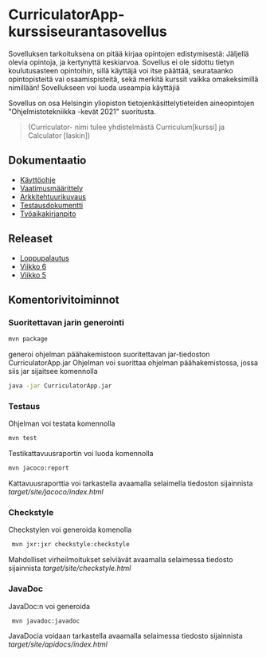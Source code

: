 # CurriculatorApp- kurssiseurantasovellus

Sovelluksen tarkoituksena on pitää kirjaa opintojen edistymisestä:
Jäljellä olevia opintoja, ja kertynyttä keskiarvoa.
Sovellus ei ole sidottu tietyn koulutusasteen opintoihin, sillä käyttäjä voi itse päättää, seurataanko
opintopisteitä vai osaamispisteitä, sekä merkitä kurssit vaikka omakeksimillä nimillään!
Sovellukseen voi luoda useampia käyttäjiä

Sovellus on osa Helsingin yliopiston tietojenkäsittelytieteiden aineopintojen "Ohjelmistotekniikka -kevät 2021" suoritusta.

>(Curriculator- nimi tulee yhdistelmästä Curriculum[kurssi] ja Calculator [laskin])

## Dokumentaatio
 - [Käyttöohje](https://github.com/nothros/ot-harjoitustyo/blob/master/dokumentaatio/kayttoohje.md)
 - [Vaatimusmäärittely](https://github.com/nothros/ot-harjoitustyo/blob/master/dokumentaatio/vaatimusmaarittely.md)
 - [Arkkitehtuurikuvaus](https://github.com/nothros/ot-harjoitustyo/blob/master/dokumentaatio/arkkitehtuuri.md)
 - [Testausdokumentti](https://github.com/nothros/ot-harjoitustyo/blob/master/dokumentaatio/testaus.md)
 - [Työaikakirjanpito](https://github.com/nothros/ot-harjoitustyo/blob/master/dokumentaatio/tyoaika.md)
 

 
## Releaset
 - [Loppupalautus](https://github.com/nothros/ot-harjoitustyo/releases/tag/loppupalautus)
 - [Viikko 6](https://github.com/nothros/ot-harjoitustyo/releases/tag/viikko6)
 - [Viikko 5](https://github.com/nothros/ot-harjoitustyo/releases/tag/viikko5)

## Komentorivitoiminnot

### Suoritettavan jarin generointi
```sh
mvn package
```
generoi ohjelman päähakemistoon suoritettavan jar-tiedoston CurriculatorApp.jar
Ohjelman voi suorittaa ohjelman päähakemistossa, jossa siis jar sijaitsee komennolla
```sh
java -jar CurriculatorApp.jar

```

### Testaus
Ohjelman voi testata komennolla
```sh
mvn test
```
Testikattavuusraportin voi luoda komennolla
```sh
mvn jacoco:report
```
Kattavuusraporttia voi tarkastella avaamalla selaimella tiedoston sijainnista *target/site/jacoco/index.html*


### Checkstyle
Checkstylen voi generoida komenolla 
```sh
 mvn jxr:jxr checkstyle:checkstyle
```
Mahdolliset virheilmoitukset selviävät avaamalla selaimessa tiedosto sijainnista *target/site/checkstyle.html*

### JavaDoc
JavaDoc:n voi generoida
```sh
 mvn javadoc:javadoc
```
JavaDocia voidaan tarkastella avaamalla selaimessa tiedosto sijainnista *target/site/apidocs/index.html*






